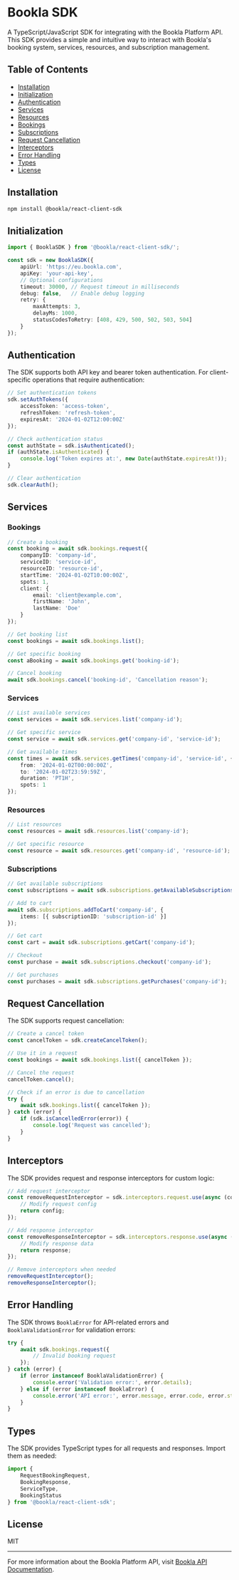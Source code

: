 # Bookla SDK

A TypeScript/JavaScript SDK for integrating with the Bookla Platform API. This SDK provides a simple and intuitive way to interact with Bookla's booking system, services, resources, and subscription management.

## Table of Contents

- [Installation](#installation)
- [Initialization](#initialization)
- [Authentication](#authentication)
- [Services](#services)
- [Resources](#resources)
- [Bookings](#bookings)
- [Subscriptions](#subscriptions)
- [Request Cancellation](#request-cancellation)
- [Interceptors](#interceptors)
- [Error Handling](#error-handling)
- [Types](#types)
- [License](#license)

## Installation

```bash
npm install @bookla/react-client-sdk
```

## Initialization

```typescript
import { BooklaSDK } from '@bookla/react-client-sdk/';

const sdk = new BooklaSDK({
    apiUrl: 'https://eu.bookla.com',
    apiKey: 'your-api-key',
    // Optional configurations
    timeout: 30000, // Request timeout in milliseconds
    debug: false,   // Enable debug logging
    retry: {
        maxAttempts: 3,
        delayMs: 1000,
        statusCodesToRetry: [408, 429, 500, 502, 503, 504]
    }
});
```

## Authentication

The SDK supports both API key and bearer token authentication. For client-specific operations that require authentication:

```typescript
// Set authentication tokens
sdk.setAuthTokens({
    accessToken: 'access-token',
    refreshToken: 'refresh-token',
    expiresAt: '2024-01-02T12:00:00Z'
});

// Check authentication status
const authState = sdk.isAuthenticated();
if (authState.isAuthenticated) {
    console.log('Token expires at:', new Date(authState.expiresAt!));
}

// Clear authentication
sdk.clearAuth();
```

## Services

### Bookings

```typescript
// Create a booking
const booking = await sdk.bookings.request({
    companyID: 'company-id',
    serviceID: 'service-id',
    resourceID: 'resource-id',
    startTime: '2024-01-02T10:00:00Z',
    spots: 1,
    client: {
        email: 'client@example.com',
        firstName: 'John',
        lastName: 'Doe'
    }
});

// Get booking list
const bookings = await sdk.bookings.list();

// Get specific booking
const aBooking = await sdk.bookings.get('booking-id');

// Cancel booking
await sdk.bookings.cancel('booking-id', 'Cancellation reason');
```

### Services

```typescript
// List available services
const services = await sdk.services.list('company-id');

// Get specific service
const service = await sdk.services.get('company-id', 'service-id');

// Get available times
const times = await sdk.services.getTimes('company-id', 'service-id', {
    from: '2024-01-02T00:00:00Z',
    to: '2024-01-02T23:59:59Z',
    duration: 'PT1H',
    spots: 1
});
```

### Resources

```typescript
// List resources
const resources = await sdk.resources.list('company-id');

// Get specific resource
const resource = await sdk.resources.get('company-id', 'resource-id');
```

### Subscriptions

```typescript
// Get available subscriptions
const subscriptions = await sdk.subscriptions.getAvailableSubscriptions('company-id');

// Add to cart
await sdk.subscriptions.addToCart('company-id', {
    items: [{ subscriptionID: 'subscription-id' }]
});

// Get cart
const cart = await sdk.subscriptions.getCart('company-id');

// Checkout
const purchase = await sdk.subscriptions.checkout('company-id');

// Get purchases
const purchases = await sdk.subscriptions.getPurchases('company-id');
```

## Request Cancellation

The SDK supports request cancellation:

```typescript
// Create a cancel token
const cancelToken = sdk.createCancelToken();

// Use it in a request
const bookings = await sdk.bookings.list({ cancelToken });

// Cancel the request
cancelToken.cancel();

// Check if an error is due to cancellation
try {
    await sdk.bookings.list({ cancelToken });
} catch (error) {
    if (sdk.isCancelledError(error)) {
        console.log('Request was cancelled');
    }
}
```

## Interceptors

The SDK provides request and response interceptors for custom logic:

```typescript
// Add request interceptor
const removeRequestInterceptor = sdk.interceptors.request.use(async (config) => {
    // Modify request config
    return config;
});

// Add response interceptor
const removeResponseInterceptor = sdk.interceptors.response.use(async (response) => {
    // Modify response data
    return response;
});

// Remove interceptors when needed
removeRequestInterceptor();
removeResponseInterceptor();
```

## Error Handling

The SDK throws `BooklaError` for API-related errors and `BooklaValidationError` for validation errors:

```typescript
try {
    await sdk.bookings.request({
        // Invalid booking request
    });
} catch (error) {
    if (error instanceof BooklaValidationError) {
        console.error('Validation error:', error.details);
    } else if (error instanceof BooklaError) {
        console.error('API error:', error.message, error.code, error.status);
    }
}
```

## Types

The SDK provides TypeScript types for all requests and responses. Import them as needed:

```typescript
import {
    RequestBookingRequest,
    BookingResponse,
    ServiceType,
    BookingStatus
} from '@bookla/react-client-sdk';
```

## License

MIT

---

For more information about the Bookla Platform API, visit [Bookla API Documentation](https://docs.bookla.com).
